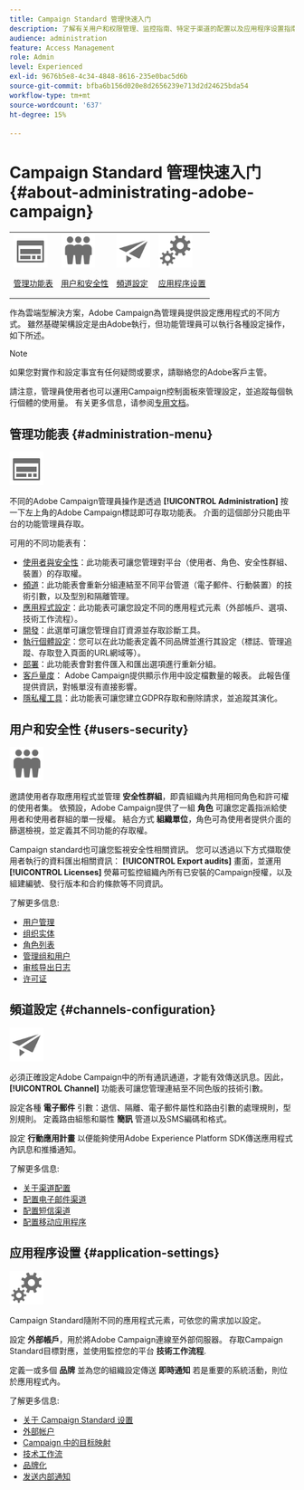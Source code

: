 ```yaml
---
title: Campaign Standard 管理快速入门
description: 了解有关用户和权限管理、监控指南、特定于渠道的配置以及应用程序设置指南的信息
audience: administration
feature: Access Management
role: Admin
level: Experienced
exl-id: 9676b5e8-4c34-4848-8616-235e0bac5d6b
source-git-commit: bfba6b156d020e8d2656239e713d2d24625bda54
workflow-type: tm+mt
source-wordcount: '637'
ht-degree: 15%

---
```


# Campaign Standard 管理快速入门 {#about-administrating-adobe-campaign}

<table>
<tr><td><img src="assets/do-not-localize/icon_menu.svg" width="60px"><p><a href="#administration-menu">管理功能表</a></p></td>
<td><img src="assets/do-not-localize/icon_users.svg" width="60px"><p><a href="#users-security">用户和安全性</a></p></td>
<td><img src="assets/do-not-localize/icon_channels.svg" width="60px"><p><a href="#channels-configuration">頻道設定</a></p></td>
<td><img src="assets/do-not-localize/icon_settings.svg" width="60px"><p><a href="#application-settings">应用程序设置</a></p></td></tr>
</table>

作為雲端型解決方案，Adobe Campaign為管理員提供設定應用程式的不同方式。 雖然基礎架構設定是由Adobe執行，但功能管理員可以執行各種設定操作，如下所述。

>[!NOTE]
>
>如果您對實作和設定事宜有任何疑問或要求，請聯絡您的Adobe客戶主管。

請注意，管理員使用者也可以運用Campaign控制面板來管理設定，並追蹤每個執行個體的使用量。 有关更多信息，请参阅[专用文档](https://experienceleague.adobe.com/docs/control-panel/using/control-panel-home.html?lang=zh-Hans)。

## 管理功能表 {#administration-menu}

<img src="assets/do-not-localize/icon_menu.svg" width="60px">

不同的Adobe Campaign管理員操作是透過 **[!UICONTROL Administration]** 按一下左上角的Adobe Campaign標誌即可存取功能表。 介面的這個部分只能由平台的功能管理員存取。

可用的不同功能表有：

* [使用者與安全性](../../administration/using/about-access-management.md)：此功能表可讓您管理對平台（使用者、角色、安全性群組、裝置）的存取權。
* [頻道](../../administration/using/about-channel-configuration.md)：此功能表會重新分組連結至不同平台管道（電子郵件、行動裝置）的技術引數，以及型別和隔離管理。
* [應用程式設定](../../administration/using/external-accounts.md)：此功能表可讓您設定不同的應用程式元素（外部帳戶、選項、技術工作流程）。
* [開發](../../developing/using/data-model-concepts.md)：此選單可讓您管理自訂資源並存取診斷工具。
* [執行個體設定](../../administration/using/branding.md)：您可以在此功能表定義不同品牌並進行其設定（標誌、管理追蹤、存取登入頁面的URL網域等）。
* [部署](../../automating/using/managing-packages.md)：此功能表會對套件匯入和匯出選項進行重新分組。
* [客戶量度](../../audiences/using/active-profiles.md)： Adobe Campaign提供顯示作用中設定檔數量的報表。 此報告僅提供資訊，對帳單沒有直接影響。
* [隱私權工具](../../start/using/privacy-management.md)：此功能表可讓您建立GDPR存取和刪除請求，並追蹤其演化。

## 用户和安全性 {#users-security}

<img src="assets/do-not-localize/icon_users.svg"  width="60px">

邀請使用者存取應用程式並管理 **安全性群組**，即貴組織內共用相同角色和許可權的使用者集。 依預設，Adobe Campaign提供了一組 **角色** 可讓您定義指派給使用者和使用者群組的單一授權。 結合方式 **組織單位**，角色可為使用者提供介面的篩選檢視，並定義其不同功能的存取權。

Campaign standard也可讓您監視安全性相關資訊。 您可以透過以下方式擷取使用者執行的資料匯出相關資訊： **[!UICONTROL Export audits]** 畫面，並運用 **[!UICONTROL Licenses]** 熒幕可監控組織內所有已安裝的Campaign授權，以及組建編號、發行版本和合約條款等不同資訊。

了解更多信息:

* [用户管理](../../administration/using/users-management.md)
* [组织实体](../../administration/using/organizational-units.md)
* [角色列表](../../administration/using/list-of-roles.md)
* [管理组和用户](../../administration/using/managing-groups-and-users.md)
* [审核导出日志](../../administration/using/auditing-export-logs.md)
* [许可证](../../administration/using/licenses.md)

## 頻道設定 {#channels-configuration}

<img src="assets/do-not-localize/icon_channels.svg" width="60px">

必須正確設定Adobe Campaign中的所有通訊通道，才能有效傳送訊息。因此， **[!UICONTROL Channel]**  功能表可讓您管理連結至不同色版的技術引數。

設定各種 **電子郵件** 引數：退信、隔離、電子郵件屬性和路由引數的處理規則，型別規則。 定義路由組態和屬性 **簡訊** 管道以及SMS編碼和格式。

設定 **行動應用計畫** 以便能夠使用Adobe Experience Platform SDK傳送應用程式內訊息和推播通知。

了解更多信息:

* [关于渠道配置](../../administration/using/about-channel-configuration.md)
* [配置电子邮件渠道](../../administration/using/configuring-email-channel.md)
* [配置短信渠道](../../administration/using/configuring-sms-channel.md)
* [配置移动应用程序](../../administration/using/configuring-a-mobile-application.md)

## 应用程序设置 {#application-settings}

<img src="assets/do-not-localize/icon_settings.svg" width="60px">

Campaign Standard隨附不同的應用程式元素，可依您的需求加以設定。

設定 **外部帳戶**，用於將Adobe Campaign連線至外部伺服器。 存取Campaign Standard目標對應，並使用監控您的平台 **技術工作流程**.

定義一或多個 **品牌** 並為您的組織設定傳送 **即時通知** 若是重要的系統活動，則位於應用程式內。

了解更多信息:

* [关于 Campaign Standard 设置](../../administration/using/about-campaign-standard-settings.md)
* [外部帐户](../../administration/using/external-accounts.md)
* [Campaign 中的目标映射](../../administration/using/target-mappings-in-campaign.md)
* [技术工作流](../../administration/using/technical-workflows.md)
* [品牌化](../../administration/using/branding.md)
* [发送内部通知](../../administration/using/sending-internal-notifications.md)
